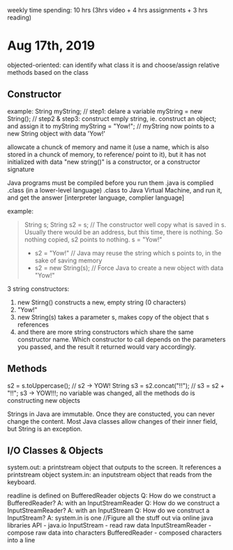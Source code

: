 weekly time spending: 10 hrs (3hrs video + 4 hrs assignments + 3 hrs reading)

# Aug 17th, 2019
objected-oriented: can identify what class it is and choose/assign relative methods based on the class

## Constructor ##
example:
String myString;            // step1: delare a variable
myString = new String();    // step2 & step3: construct emply string, ie. construct an object; and assign it to myString
myString = "Yow!";          // myString now points to a new String object with data 'Yow!'

allowcate a chunck of memory and name it (use a name, which is also stored in a chunck of memory, to reference/ point to it), but it has not initialized with data
"new string()" is a constructor, or a constructor signature

Java programs must be compiled before you run them
.java is complied .class (in a lower-level language)
.class to Java Virtual Machine, and run it, and get the answer
\[interpreter language, complier language]

example:
> String s;
> String s2 = s;            // The constructor well copy what is saved in s. Usually there would be an address, but this time, there is nothing. So nothing copied, s2 points to nothing.
> s = "Yow!"
> - s2 = "Yow!"             // Java may reuse the string which s points to, in the sake of saving memory
> - s2 = new String(s);     // Force Java to create a new object with data "Yow!"

3 string constructors:
1. new Stirng() constructs a new, empty string (0 characters)
2. "Yow!"
3. new String(s) takes a parameter s, makes copy of the object that s references
4. and there are more string constructors which share the same constructor name. Which constructor to call depends on the parameters you passed, and the result it returned would vary accordingly.

## Methods
s2 = s.toUppercase();             // s2 → YOW!
String s3 = s2.concat("!!");      // s3 = s2 + "!!"; s3 → YOW!!!; no variable was changed, all the methods do is constructing new objects

Strings in Java are immutable. Once they are constucted, you can never change the content. Most Java classes allow changes of their inner field, but String is an exception.

## I/O Classes & Objects
system.out: a printstream object that outputs to the screen. It references a printstream object
system.in: an inputstream object that reads from the keyboard.

readline is defined on BufferedReader objects
Q: How do we construct a BufferedReader?      A: with an InputStreamReader
Q: How do we construct a InputStreamReader?   A: with an InputStream
Q: How do we construct a InputStream?      A: system.in is one            //Figure all the stuff out via online java libraries API - java.io
InputStream - read raw data
InputStreamReader - compose raw data into characters
BufferedReader - composed characters into a line


